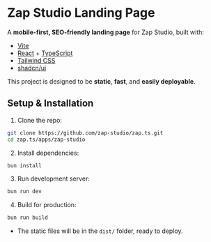 # Zap Studio Landing Page

A **mobile-first, SEO-friendly landing page** for Zap Studio, built with:

- [Vite](https://vitejs.dev/)  
- [React](https://reactjs.org/) + [TypeScript](https://www.typescriptlang.org/)
- [Tailwind CSS](https://tailwindcss.com/)  
- [shadcn/ui](https://ui.shadcn.com/)  

This project is designed to be **static**, **fast**, and **easily deployable**.

## Setup & Installation

1. Clone the repo:

```bash
git clone https://github.com/zap-studio/zap.ts.git
cd zap.ts/apps/zap-studio
````

2. Install dependencies:

```bash
bun install
```

3. Run development server:

```bash
bun run dev
```

4. Build for production:

```bash
bun run build
```

* The static files will be in the `dist/` folder, ready to deploy.
